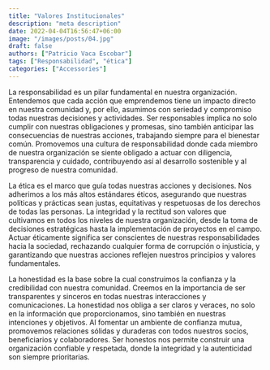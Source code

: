 ```yaml
---
title: "Valores Institucionales"
description: "meta description"
date: 2022-04-04T16:56:47+06:00
image: "/images/posts/04.jpg"
draft: false
authors: ["Patricio Vaca Escobar"]
tags: ["Responsabilidad", "ética"]
categories: ["Accessories"]
---
```


La responsabilidad es un pilar fundamental en nuestra organización. Entendemos que cada acción que emprendemos tiene un impacto directo en nuestra comunidad y, por ello, asumimos con seriedad y compromiso todas nuestras decisiones y actividades. Ser responsables implica no solo cumplir con nuestras obligaciones y promesas, sino también anticipar las consecuencias de nuestras acciones, trabajando siempre para el bienestar común. Promovemos una cultura de responsabilidad donde cada miembro de nuestra organización se siente obligado a actuar con diligencia, transparencia y cuidado, contribuyendo así al desarrollo sostenible y al progreso de nuestra comunidad.

La ética es el marco que guía todas nuestras acciones y decisiones. Nos adherimos a los más altos estándares éticos, asegurando que nuestras políticas y prácticas sean justas, equitativas y respetuosas de los derechos de todas las personas. La integridad y la rectitud son valores que cultivamos en todos los niveles de nuestra organización, desde la toma de decisiones estratégicas hasta la implementación de proyectos en el campo. Actuar éticamente significa ser conscientes de nuestras responsabilidades hacia la sociedad, rechazando cualquier forma de corrupción o injusticia, y garantizando que nuestras acciones reflejen nuestros principios y valores fundamentales.

La honestidad es la base sobre la cual construimos la confianza y la credibilidad con nuestra comunidad. Creemos en la importancia de ser transparentes y sinceros en todas nuestras interacciones y comunicaciones. La honestidad nos obliga a ser claros y veraces, no solo en la información que proporcionamos, sino también en nuestras intenciones y objetivos. Al fomentar un ambiente de confianza mutua, promovemos relaciones sólidas y duraderas con todos nuestros socios, beneficiarios y colaboradores. Ser honestos nos permite construir una organización confiable y respetada, donde la integridad y la autenticidad son siempre prioritarias.

